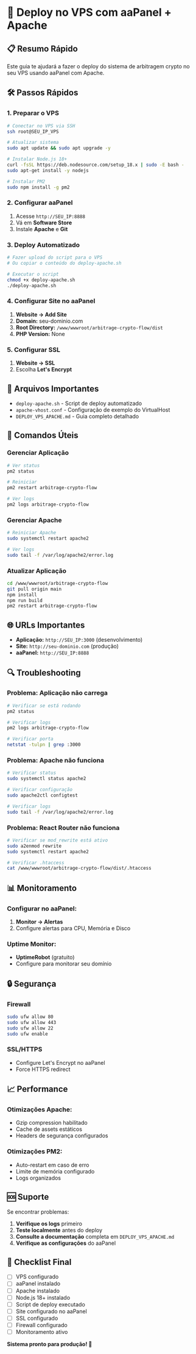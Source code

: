 # 🚀 Deploy no VPS com aaPanel + Apache

## 📋 Resumo Rápido

Este guia te ajudará a fazer o deploy do sistema de arbitragem crypto no seu VPS usando aaPanel com Apache.

## 🛠️ Passos Rápidos

### 1. **Preparar o VPS**
```bash
# Conectar no VPS via SSH
ssh root@SEU_IP_VPS

# Atualizar sistema
sudo apt update && sudo apt upgrade -y

# Instalar Node.js 18+
curl -fsSL https://deb.nodesource.com/setup_18.x | sudo -E bash -
sudo apt-get install -y nodejs

# Instalar PM2
sudo npm install -g pm2
```

### 2. **Configurar aaPanel**
1. Acesse `http://SEU_IP:8888`
2. Vá em **Software Store**
3. Instale **Apache** e **Git**

### 3. **Deploy Automatizado**
```bash
# Fazer upload do script para o VPS
# Ou copiar o conteúdo do deploy-apache.sh

# Executar o script
chmod +x deploy-apache.sh
./deploy-apache.sh
```

### 4. **Configurar Site no aaPanel**
1. **Website → Add Site**
2. **Domain:** seu-dominio.com
3. **Root Directory:** `/www/wwwroot/arbitrage-crypto-flow/dist`
4. **PHP Version:** None

### 5. **Configurar SSL**
1. **Website → SSL**
2. Escolha **Let's Encrypt**

## 📁 Arquivos Importantes

- `deploy-apache.sh` - Script de deploy automatizado
- `apache-vhost.conf` - Configuração de exemplo do VirtualHost
- `DEPLOY_VPS_APACHE.md` - Guia completo detalhado

## 🔧 Comandos Úteis

### **Gerenciar Aplicação**
```bash
# Ver status
pm2 status

# Reiniciar
pm2 restart arbitrage-crypto-flow

# Ver logs
pm2 logs arbitrage-crypto-flow
```

### **Gerenciar Apache**
```bash
# Reiniciar Apache
sudo systemctl restart apache2

# Ver logs
sudo tail -f /var/log/apache2/error.log
```

### **Atualizar Aplicação**
```bash
cd /www/wwwroot/arbitrage-crypto-flow
git pull origin main
npm install
npm run build
pm2 restart arbitrage-crypto-flow
```

## 🌐 URLs Importantes

- **Aplicação:** `http://SEU_IP:3000` (desenvolvimento)
- **Site:** `http://seu-dominio.com` (produção)
- **aaPanel:** `http://SEU_IP:8888`

## 🔍 Troubleshooting

### **Problema: Aplicação não carrega**
```bash
# Verificar se está rodando
pm2 status

# Verificar logs
pm2 logs arbitrage-crypto-flow

# Verificar porta
netstat -tulpn | grep :3000
```

### **Problema: Apache não funciona**
```bash
# Verificar status
sudo systemctl status apache2

# Verificar configuração
sudo apache2ctl configtest

# Verificar logs
sudo tail -f /var/log/apache2/error.log
```

### **Problema: React Router não funciona**
```bash
# Verificar se mod_rewrite está ativo
sudo a2enmod rewrite
sudo systemctl restart apache2

# Verificar .htaccess
cat /www/wwwroot/arbitrage-crypto-flow/dist/.htaccess
```

## 📊 Monitoramento

### **Configurar no aaPanel:**
1. **Monitor → Alertas**
2. Configure alertas para CPU, Memória e Disco

### **Uptime Monitor:**
- **UptimeRobot** (gratuito)
- Configure para monitorar seu domínio

## 🔒 Segurança

### **Firewall**
```bash
sudo ufw allow 80
sudo ufw allow 443
sudo ufw allow 22
sudo ufw enable
```

### **SSL/HTTPS**
- Configure Let's Encrypt no aaPanel
- Force HTTPS redirect

## 📈 Performance

### **Otimizações Apache:**
- Gzip compression habilitado
- Cache de assets estáticos
- Headers de segurança configurados

### **Otimizações PM2:**
- Auto-restart em caso de erro
- Limite de memória configurado
- Logs organizados

## 🆘 Suporte

Se encontrar problemas:

1. **Verifique os logs** primeiro
2. **Teste localmente** antes do deploy
3. **Consulte a documentação** completa em `DEPLOY_VPS_APACHE.md`
4. **Verifique as configurações** do aaPanel

## 🎯 Checklist Final

- [ ] VPS configurado
- [ ] aaPanel instalado
- [ ] Apache instalado
- [ ] Node.js 18+ instalado
- [ ] Script de deploy executado
- [ ] Site configurado no aaPanel
- [ ] SSL configurado
- [ ] Firewall configurado
- [ ] Monitoramento ativo

**Sistema pronto para produção! 🚀** 